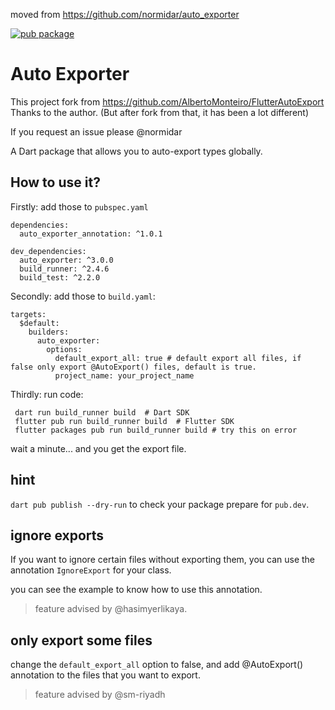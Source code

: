 moved from https://github.com/normidar/auto_exporter

[![pub package](https://img.shields.io/pub/v/auto_exporter.svg)](https://pub.dev/packages/auto_exporter)

# Auto Exporter

This project fork from https://github.com/AlbertoMonteiro/FlutterAutoExport Thanks to the author. (But after fork from that, it has been a lot different)

If you request an issue please @normidar

A Dart package that allows you to auto-export types globally.

## How to use it?

Firstly: add those to `pubspec.yaml` 

```
dependencies:
  auto_exporter_annotation: ^1.0.1

dev_dependencies:
  auto_exporter: ^3.0.0
  build_runner: ^2.4.6
  build_test: ^2.2.0
```

Secondly: add those to `build.yaml`:
```
targets:
  $default:
    builders:
      auto_exporter:
        options:
          default_export_all: true # default export all files, if false only export @AutoExport() files, default is true.
          project_name: your_project_name
```

Thirdly: run code:

```
 dart run build_runner build  # Dart SDK
 flutter pub run build_runner build  # Flutter SDK
 flutter packages pub run build_runner build # try this on error
```

wait a minute... and you get the export file.

## hint

`dart pub publish --dry-run` to check your package prepare for `pub.dev`.


## ignore exports

If you want to ignore certain files without exporting them, you can use the annotation `IgnoreExport` for your class.

you can see the example to know how to use this annotation.

> feature advised by @hasimyerlikaya.

## only export some files

change the `default_export_all` option to false, and add @AutoExport() annotation to the files that you want to export.

> feature advised by @sm-riyadh
